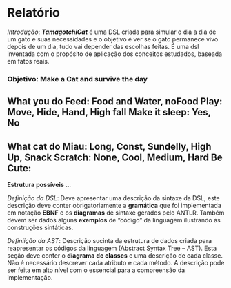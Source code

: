 # Relatório

*Introdução*:
*__TamagotchiCat__* é uma DSL criada para simular o dia a dia de um gato e suas necessidades e o objetivo é ver se o gato permanece vivo depois de um dia, tudo vai depender das escolhas feitas. É uma dsl inventada com o propósito de aplicação dos conceitos estudados, baseada em fatos reais.

### Objetivo: __Make a Cat and survive the day__ 
**What you do**
Feed: Food and Water, noFood
Play: Move, Hide, Hand, High fall
Make it sleep: Yes, No
---
**What cat do**
Miau: Long, Const, Sundelly, High Up, Snack
Scratch: None, Cool, Medium, Hard
Be Cute: 
---
**Estrutura possíveis**
...

*Definição da DSL*: Deve apresentar uma descrição da sintaxe da DSL, este descrição
deve conter obrigatoriamente a __gramática__ que foi implementada em notação
__EBNF__ e os __diagramas__ de sintaxe gerados pelo ANTLR. Também devem ser dados
alguns __exemplos__ de “código” da linguagem ilustrando as construções sintáticas.

*Definiição da AST*: Descrição sucinta da estrutura de dados criada para reapresentar
os códigos da linguagem (Abstract Syntax Tree – AST). Esta seção deve conter o
__diagrama de classes__ e uma descrição de cada classe. Não é necessário descrever
cada atributo e cada método. A descrição pode ser feita em alto nı́vel com o
essencial para a compreensão da implementação.

